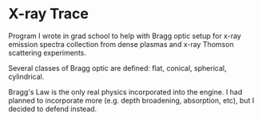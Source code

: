 # X-ray Trace

Program I wrote in grad school to help with Bragg optic setup for x-ray emission spectra collection from dense plasmas and x-ray Thomson scattering experiments. 

Several classes of Bragg optic are defined: flat, conical, spherical, cylindrical.

Bragg's Law is the only real physics incorporated into the engine. I had planned to incorporate more (e.g. depth broadening, absorption, etc), but I decided to defend instead.
